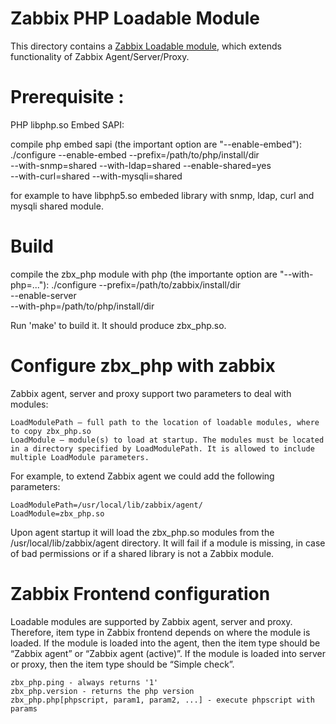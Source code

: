 # Zabbix PHP Loadable Module

This directory contains a [Zabbix Loadable module](https://www.zabbix.com/documentation/3.2/manual/config/items/loadablemodules), which extends functionality of Zabbix
Agent/Server/Proxy. 

# Prerequisite :

PHP libphp.so Embed SAPI:

compile php embed sapi (the important option are "--enable-embed"):
  ./configure --enable-embed --prefix=/path/to/php/install/dir \
  --with-snmp=shared --with-ldap=shared --enable-shared=yes  \
  --with-curl=shared  --with-mysqli=shared 

for example to have libphp5.so embeded library with snmp, ldap, curl and mysqli shared module.

# Build

compile the zbx_php module with php (the importante option are "--with-php=..."):
  ./configure --prefix=/path/to/zabbix/install/dir \
	      --enable-server  \
	      --with-php=/path/to/php/install/dir
	      
Run 'make' to build it. It should produce zbx_php.so.

# Configure zbx_php with zabbix

Zabbix agent, server and proxy support two parameters to deal with modules:

	LoadModulePath – full path to the location of loadable modules, where to copy zbx_php.so
	LoadModule – module(s) to load at startup. The modules must be located in a directory specified by LoadModulePath. It is allowed to include multiple LoadModule parameters.

For example, to extend Zabbix agent we could add the following parameters:

	LoadModulePath=/usr/local/lib/zabbix/agent/
	LoadModule=zbx_php.so

Upon agent startup it will load the zbx_php.so modules from the /usr/local/lib/zabbix/agent directory. It will fail if a module is missing, in case of bad permissions or if a shared library is not a Zabbix module.

# Zabbix Frontend configuration

Loadable modules are supported by Zabbix agent, server and proxy. Therefore, item type in Zabbix frontend depends on where the module is loaded. If the module is loaded into the agent, then the item type should be “Zabbix agent” or “Zabbix agent (active)”. If the module is loaded into server or proxy, then the item type should be “Simple check”.

	zbx_php.ping - always returns '1'
	zbx_php.version - returns the php version
	zbx_php.php[phpscript, param1, param2, ...] - execute phpscript with params
